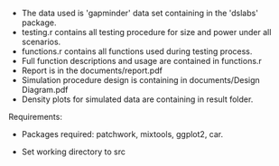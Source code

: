 
* The data used is 'gapminder' data set containing in the 'dslabs' package.
* testing.r contains all testing procedure for size and power under all scenarios.
* functions.r contains all functions used during testing process.
* Full function descriptions and usage are contained in functions.r
* Report is in the documents/report.pdf
* Simulation procedure design is containing in documents/Design Diagram.pdf
* Density plots for simulated data are containing in result folder.

Requirements:  

* Packages required: patchwork, mixtools, ggplot2, car.
               
* Set working directory to src
              